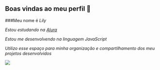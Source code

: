 ## Boas vindas ao meu perfil 🤗

###Meu nome é *Lily*

_Estou estudando na [Alura](https://www.alura.com.br)_

_Estou me desenvolvendo na linguagem JavaScript_

_Utilizo esse espaço para minha organização e compartilhamento dos meu projetos desenvolvidos_

![](https://media1.tenor.com/m/GSpDR5XnCvgAAAAC/cute.gif)
